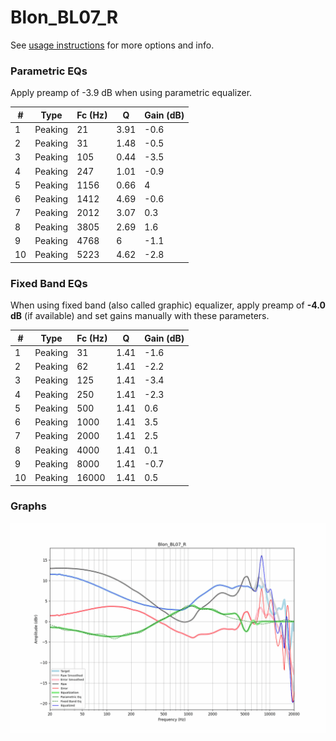 # Blon_BL07_R
See [usage instructions](https://github.com/jaakkopasanen/AutoEq#usage) for more options and info.

### Parametric EQs
Apply preamp of -3.9 dB when using parametric equalizer.

|   # | Type    |   Fc (Hz) |    Q |   Gain (dB) |
|-----|---------|-----------|------|-------------|
|   1 | Peaking |        21 | 3.91 |        -0.6 |
|   2 | Peaking |        31 | 1.48 |        -0.5 |
|   3 | Peaking |       105 | 0.44 |        -3.5 |
|   4 | Peaking |       247 | 1.01 |        -0.9 |
|   5 | Peaking |      1156 | 0.66 |         4   |
|   6 | Peaking |      1412 | 4.69 |        -0.6 |
|   7 | Peaking |      2012 | 3.07 |         0.3 |
|   8 | Peaking |      3805 | 2.69 |         1.6 |
|   9 | Peaking |      4768 | 6    |        -1.1 |
|  10 | Peaking |      5223 | 4.62 |        -2.8 |

### Fixed Band EQs
When using fixed band (also called graphic) equalizer, apply preamp of **-4.0 dB** (if available) and set gains manually with these parameters.

|   # | Type    |   Fc (Hz) |    Q |   Gain (dB) |
|-----|---------|-----------|------|-------------|
|   1 | Peaking |        31 | 1.41 |        -1.6 |
|   2 | Peaking |        62 | 1.41 |        -2.2 |
|   3 | Peaking |       125 | 1.41 |        -3.4 |
|   4 | Peaking |       250 | 1.41 |        -2.3 |
|   5 | Peaking |       500 | 1.41 |         0.6 |
|   6 | Peaking |      1000 | 1.41 |         3.5 |
|   7 | Peaking |      2000 | 1.41 |         2.5 |
|   8 | Peaking |      4000 | 1.41 |         0.1 |
|   9 | Peaking |      8000 | 1.41 |        -0.7 |
|  10 | Peaking |     16000 | 1.41 |         0.5 |

### Graphs
![](./Blon_BL07_R.png)
